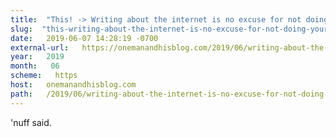 ```yaml
---
title:  "This! -> Writing about the internet is no excuse for not doing your research" 
slug:  "this-writing-about-the-internet-is-no-excuse-for-not-doing-your-research" 
date:   2019-06-07 14:28:19 -0700 
external-url:   https://onemanandhisblog.com/2019/06/writing-about-the-internet-is-no-excuse-for-not-doing-your-research/ 
year:   2019 
month:   06 
scheme:   https 
host:   onemanandhisblog.com 
path:   /2019/06/writing-about-the-internet-is-no-excuse-for-not-doing-your-research/ 
---
```


'nuff said.
